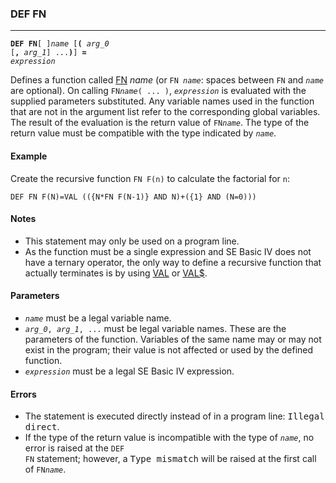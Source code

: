### DEF FN
***
<code><b>DEF FN</b>[ ]<var>name</var> [<b>(</b> <var>arg_0</var> [<b>,</b> <var>arg_1</var>] ...<b>)</b>] <b>=</b> <var>expression</var></code>

Defines a function called [FN](FN) <var>name</var></code> (or <code>FN<var> name</var></code>: spaces between <code>FN</code> and <code><var>name</var></code> are optional). On calling <code>FN<var>name</var>( ... )</code>, <code><var>expression</var></code> is evaluated with the supplied
parameters substituted. Any variable names used in the function that are not in the argument list refer to the corresponding global variables. The result of the
evaluation is the return value of <code>FN<var>name</var></code>. The type of the return value must be compatible with the type indicated by <code><var>name</var></code>.

#### Example
Create the recursive function `FN F(n)` to calculate the factorial for `n`:

`DEF FN F(N)=VAL (({N*FN F(N-1)} AND N)+({1} AND (N=0)))`

#### Notes
* This statement may only be used on a program line.
* As the function must be a single expression and SE Basic IV does not have a
  ternary operator, the only way to define a recursive function that actually
  terminates is by using [VAL](VAL) or [VAL$](VALS).

#### Parameters
* <code><var>name</var></code> must be a legal variable name.
* <code><var>arg_0</var>, <var>arg_1</var>, ...</code> must be legal variable names. These are the parameters of
  the function. Variables of the same name may or may not exist in the program;
  their value is not affected or used by the defined function.
* <code><var>expression</var></code> must be a legal SE Basic IV expression.

#### Errors
* The statement is executed directly instead of in a program line: <samp>Illegal        direct</samp>.
* If the type of the return value is incompatible with the type of <code><var>name</var></code>, no       error is raised at the <code>DEF FN</code> statement; however, a <samp>Type mismatch</samp> will be       raised at the first call of <code>FN<var>name</var></code>.
